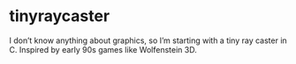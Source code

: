 # tinyraycaster
I don’t know anything about graphics, so I’m starting with a tiny ray caster in C. Inspired by early 90s games like Wolfenstein 3D.
